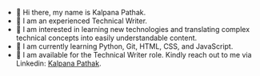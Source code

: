 - 👋 Hi there, my name is Kalpana Pathak.
- 👋 I am an experienced Technical Writer.
- 👀 I am interested in learning new technologies and translating complex technical concepts into easily understandable content.  
- 🌱 I am currently learning Python, Git, HTML, CSS, and JavaScript.
- 💞️ I am available for the Technical Writer role. Kindly reach out to me via Linkedin: [Kalpana Pathak](https://www.linkedin.com/in/kalpana-pathak-6a0a474/).

<!---
kalpanapathak16/kalpanapathak16 is a ✨ special ✨ repository because its `README.md` (this file) appears on your GitHub profile.
You can click the Preview link to take a look at your changes.
--->
